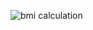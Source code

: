 ![bmi calculation](https://github.com/user-attachments/assets/56563836-85f1-45b4-9407-6e1abae69ee4)
